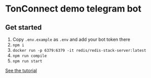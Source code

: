 # TonConnect demo telegram bot

## Get started
1. Copy `.env.example` as `.env` and add your bot token there
2. `npm i`
3. `docker run -p 6379:6379 -it redis/redis-stack-server:latest`
4. `npm run compile`
5. `npm run start`

[See the tutorial](https://docs.ton.org/develop/dapps/ton-connect/tg-bot-integration)
